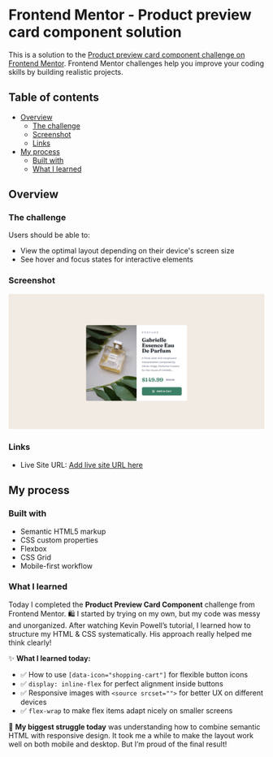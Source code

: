 # Frontend Mentor - Product preview card component solution

This is a solution to the [Product preview card component challenge on Frontend Mentor](https://www.frontendmentor.io/challenges/product-preview-card-component-GO7UmttRfa). Frontend Mentor challenges help you improve your coding skills by building realistic projects.

## Table of contents

- [Overview](#overview)
  - [The challenge](#the-challenge)
  - [Screenshot](#screenshot)
  - [Links](#links)
- [My process](#my-process)
  - [Built with](#built-with)
  - [What I learned](#what-i-learned)

## Overview

### The challenge

Users should be able to:

- View the optimal layout depending on their device's screen size
- See hover and focus states for interactive elements

### Screenshot

![](./screenshot.png)

### Links

- Live Site URL: [Add live site URL here](https://effulgent-jalebi-4b64c6.netlify.app/)

## My process

### Built with

- Semantic HTML5 markup
- CSS custom properties
- Flexbox
- CSS Grid
- Mobile-first workflow

### What I learned

Today I completed the **Product Preview Card Component** challenge from Frontend Mentor. 🛍️ I started by trying on my own, but my code was messy and unorganized. After watching Kevin Powell’s tutorial, I learned how to structure my HTML & CSS systematically. His approach really helped me think clearly!

✨ **What I learned today:**

- ✅ How to use `[data-icon="shopping-cart"]` for flexible button icons
- ✅ `display: inline-flex` for perfect alignment inside buttons
- ✅ Responsive images with `<source srcset="">` for better UX on different devices
- ✅ `flex-wrap` to make flex items adapt nicely on smaller screens

💪 **My biggest struggle today** was understanding how to combine semantic HTML with responsive design. It took me a while to make the layout work well on both mobile and desktop. But I’m proud of the final result!
